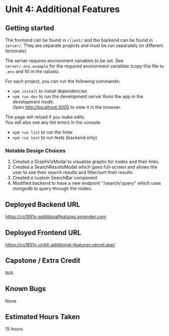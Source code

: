 # Unit 4: Additional Features

## Getting started

The frontend can be found in `client/` and the backend can be found in `server/`.
They are separate projects and must be run separately (in different terminals).

The server requires environment variables to be set. See `server/.env.example` for
the required environment variables (copy this file to `.env` and fill in the values).

For each project, you can run the following commands:

- `npm install` to install dependencies
- `npm run dev` to run the development server
  Runs the app in the development mode.\
  Open [http://localhost:3000](http://localhost:3000) to view it in the browser.

The page will reload if you make edits.\
You will also see any lint errors in the console.

- `npm run lint` to run the linter
- `npm run test` to run tests (backend only)

### Notable Design Choices

1. Created a GraphVizModal to visualize graphs for nodes and their links.
2. Created a SearchResultsModal which goes full-screen and allows the user to see their search results and filter/sort their results.
3. Created a custom SearchBar component
4. Modified backend to have a new endpoint "/search/:query" which uses mongodb to query through the nodes.

## Deployed Backend URL

https://cs1951v-additionalfeatures.onrender.com

## Deployed Frontend URL

https://cs1951v-unit4-additional-features.vercel.app/

## Capstone / Extra Credit

N/A

## Known Bugs

None

## Estimated Hours Taken

15 hours
